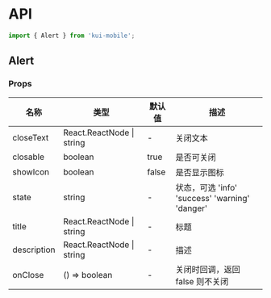 # API

```jsx
import { Alert } from 'kui-mobile';
```

## Alert

### Props

| 名称        | 类型                      | 默认值 | 描述                                           |
| ----------- | ------------------------- | ------ | ---------------------------------------------- |
| closeText   | React.ReactNode \| string | -      | 关闭文本                                       |
| closable    | boolean                   | true   | 是否可关闭                                     |
| showIcon    | boolean                   | false  | 是否显示图标                                   |
| state       | string                    | -      | 状态，可选 'info' 'success' 'warning' 'danger' |
| title       | React.ReactNode \| string | -      | 标题                                           |
| description | React.ReactNode \| string | -      | 描述                                           |
| onClose     | () => boolean             | -      | 关闭时回调，返回 false 则不关闭                |
